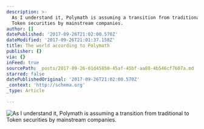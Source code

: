 ```yaml
---
description: >-
  As I understand it, Polymath is assuming a transition from traditional to
  Token securities by mainstream companies.
author: []
datePublished: '2017-09-26T21:02:00.570Z'
dateModified: '2017-09-26T21:01:37.158Z'
title: The world according to Polymath
publisher: {}
via: {}
inFeed: true
sourcePath: _posts/2017-09-26-01d45850-45af-45bf-aa88-4b546cf7607a.md
starred: false
datePublishedOriginal: '2017-09-26T21:02:00.570Z'
_context: 'http://schema.org'
_type: Article

---
```

![As I understand it, Polymath is assuming a transition from traditional to Token securities by mainstream companies.](https://the-grid-user-content.s3-us-west-2.amazonaws.com/0ede4f60-f8cc-4921-bb78-f9af12a472d0.jpg)